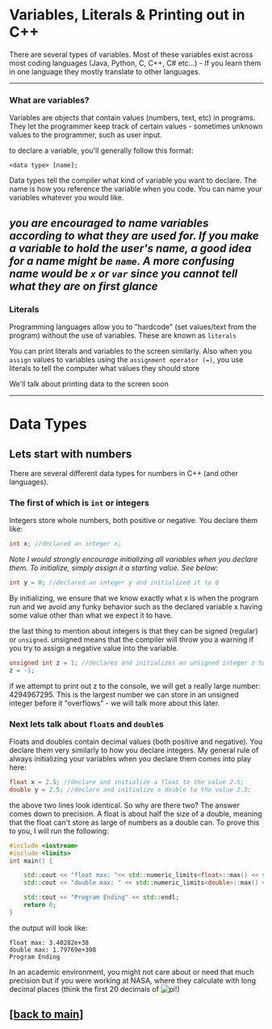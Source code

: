 # Variables, Literals & Printing out in C++
There are several types of variables. 
Most of these variables exist across most coding languages
(Java, Python, C, C++, C# etc...) - If you learn them in one 
language they mostly translate to other languages.

---
### What are variables?
Variables are objects that contain values (numbers, text, etc) 
in programs. They let the programmer keep track of certain values -
sometimes unknown values to the programmer, such as user input.

to declare a variable, you'll generally follow this format:

    <data type> [name];
    
Data types tell the compiler what kind of variable you want to
declare. The name is how you reference the variable when you code.
You can name your variables whatever you would like. 

*you are encouraged to name variables according to what they are used
for. If you make a variable to hold the user's name, a good idea for
a name might be `name`. A more confusing name would be `x` or `var`
since you cannot tell what they are on first glance*
---
### Literals
Programming languages allow you to "hardcode" (set values/text from
the program) without the use of variables. These are known as `literals`

You can print literals and variables to the screen similarly. Also
when you `assign` values to variables using the `assignment operator (=)`,
you use literals to tell the computer what values they should store

We'll talk about printing data to the screen soon

---

# Data Types

## Lets start with numbers

There are several different data types for numbers in C++ (and other languages).

### The first of which is `int` or integers

Integers store whole numbers, both positive or negative. You declare them like:

```c++
int x; //declared an integer x;
```

 *Note I would strongly encourage initializing all variables when you declare them.
To initialize, simply assign it a starting value. See below:* 

```c++
int y = 0; //declared an integer y and initialized it to 0
```
By initializing, we ensure that we know exactly what x is when the program run
and we avoid any funky behavior such as the declared variable x having some value
other than what we expect it to have.

the last thing to mention about integers is that they can be signed (regular)
or `unsigned`. unsigned means that the compiler will throw you a warning if you
try to assign a negative value into the variable.
```c++
unsigned int z = 1; //declares and initializes an unsigned integer z to 1.
z = -1; 

```
if we attempt to print out z to the console, we will get a really large number:
4294967295. This is the largest number we can store in an unsigned integer before
it "overflows" - we will talk more about this later.


### Next lets talk about `float`s and `double`s
Floats and doubles contain decimal values (both positive and negative). You declare
them very similarly to how you declare integers. My general rule of always initializing
your variables when you declare them comes into play here:
```c++
float x = 2.5; //declare and initialize a float to the value 2.5;
double y = 2.5; //declare and initialize a double to the value 2.5;
```
the above two lines look identical. So why are there two? The answer comes down to
precision. A float is about half the size of a double, meaning that the float can't
store as large of numbers as a double can. To prove this to you, I will run the following:
```c++
#include <iostream>
#include <limits>
int main() {

    std::cout << "float max: "<< std::numeric_limits<float>::max() << std::endl;
    std::cout << "double max: " << std::numeric_limits<double>::max() << std::endl;

    std::cout << "Program Ending" << std::endl;
    return 0;
}
```
the output will look like:
```
float max: 3.40282e+38
double max: 1.79769e+308
Program Ending
```

In an academic environment, you might not care about or need that much precision
but if you were working at NASA, where they calculate with long decimal places
(think the first 20 decimals of ![pi](https://latex.codecogs.com/svg.image?\pi)!)

##

## [[back to main]](HomePage.md)
